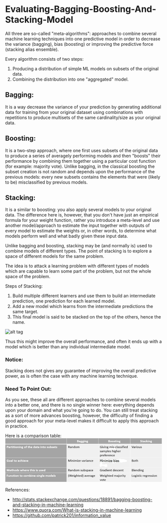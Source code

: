 # Evaluating-Bagging-Boosting-And-Stacking-Model

All three are so-called "meta-algorithms": approaches to combine several machine learning techniques into one predictive model in order to decrease the variance (bagging), bias (boosting) or improving the predictive force (stacking alias ensemble).

Every algorithm consists of two steps:

1. Producing a distribution of simple ML models on subsets of the original data.
2. Combining the distribution into one "aggregated" model.

## Bagging:
It is a way decrease the variance of your prediction by generating additional data for training from your original dataset using combinations with repetitions to produce multisets of the same cardinality/size as your original data. 

## Boosting:
It is a two-step approach, where one first uses subsets of the original data to produce a series of averagely performing models and then "boosts" their performance by combining them together using a particular cost function (for example: majority vote). Unlike bagging, in the classical boosting the subset creation is not random and depends upon the performance of the previous models: every new subsets contains the elements that were (likely to be) misclassified by previous models.

## Stacking:
It is a similar to boosting: you also apply several models to your original data. The difference here is, however, that you don't have just an empirical formula for your weight function, rather you introduce a meta-level and use another model/approach to estimate the input together with outputs of every model to estimate the weights or, in other words, to determine what models perform well and what badly given these input data.

Unlike bagging and boosting, stacking may be (and normally is) used to combine models of different types. The point of stacking is to explore a space of different models for the same problem. 

The idea is to attack a learning problem with different types of models which are capable to learn some part of the problem, but not the whole space of the problem. 

Steps of Stacking:

1. Build multiple different learners and use them to build an intermediate prediction, one prediction for each learned model. 
2. Add a new model which learns from the intermediate predictions the same target. 
3. This final model is said to be stacked on the top of the others, hence the name. 

![alt tag](https://github.com/HinChou/Evaluating-Stacking-Model-With-And-Without-Cross-Validation/blob/master/Stacking%20Chart.jpg)

Thus this might improve the overall performance, and often it ends up with a model which is better than any individual intermediate model. 

### Notice:
Stacking does not gives any guarantee of improving the overall predictive power, as is often the case with any machine learning technique.

### Need To Point Out:
As you see, these all are different approaches to combine several models into a better one, and there is no single winner here: everything depends upon your domain and what you're going to do. You can still treat stacking as a sort of more advances boosting, however, the difficulty of finding a good approach for your meta-level makes it difficult to apply this approach in practice.

Here is a comparison table:
![alt tag](https://github.com/HinChou/Evaluating-Bagging-Boosting-And-Stacking-Model/blob/master/Bagging_Boosting_Stacking_Comparison_Table.jpg)

References:
* http://stats.stackexchange.com/questions/18891/bagging-boosting-and-stacking-in-machine-learning
* https://www.quora.com/What-is-stacking-in-machine-learning
* https://github.com/patrick201/information_value


